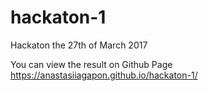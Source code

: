 # hackaton-1
Hackaton the 27th of March 2017

You can view the result on Github Page https://anastasiiagapon.github.io/hackaton-1/
